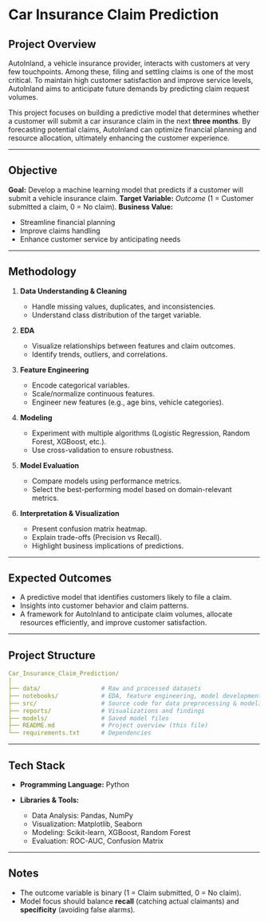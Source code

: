 # Car Insurance Claim Prediction

## Project Overview

AutoInland, a vehicle insurance provider, interacts with customers at very few touchpoints. Among these, filing and settling claims is one of the most critical. To maintain high customer satisfaction and improve service levels, AutoInland aims to anticipate future demands by predicting claim request volumes.

This project focuses on building a predictive model that determines whether a customer will submit a car insurance claim in the next **three months**. By forecasting potential claims, AutoInland can optimize financial planning and resource allocation, ultimately enhancing the customer experience.

---

## Objective

**Goal:** Develop a machine learning model that predicts if a customer will submit a vehicle insurance claim.
**Target Variable:** *Outcome* (1 = Customer submitted a claim, 0 = No claim).
**Business Value:**

  * Streamline financial planning
  * Improve claims handling
  * Enhance customer service by anticipating needs

---

## Methodology

1. **Data Understanding & Cleaning**

   * Handle missing values, duplicates, and inconsistencies.
   * Understand class distribution of the target variable.

2. **EDA**

   * Visualize relationships between features and claim outcomes.
   * Identify trends, outliers, and correlations.

3. **Feature Engineering**

   * Encode categorical variables.
   * Scale/normalize continuous features.
   * Engineer new features (e.g., age bins, vehicle categories).

4. **Modeling**

   * Experiment with multiple algorithms (Logistic Regression, Random Forest, XGBoost, etc.).
   * Use cross-validation to ensure robustness.

5. **Model Evaluation**

   * Compare models using performance metrics.
   * Select the best-performing model based on domain-relevant metrics.

6. **Interpretation & Visualization**

   * Present confusion matrix heatmap.
   * Explain trade-offs (Precision vs Recall).
   * Highlight business implications of predictions.

---

## Expected Outcomes

* A predictive model that identifies customers likely to file a claim.
* Insights into customer behavior and claim patterns.
* A framework for AutoInland to anticipate claim volumes, allocate resources efficiently, and improve customer satisfaction.

---

## Project Structure

```yaml
Car_Insurance_Claim_Prediction/
│
├── data/                 # Raw and processed datasets
├── notebooks/            # EDA, feature engineering, model development
├── src/                  # Source code for data preprocessing & modeling
├── reports/              # Visualizations and findings
├── models/               # Saved model files
├── README.md             # Project overview (this file)
└── requirements.txt      # Dependencies
```

---

## Tech Stack

* **Programming Language:** Python
* **Libraries & Tools:**

  * Data Analysis: Pandas, NumPy
  * Visualization: Matplotlib, Seaborn
  * Modeling: Scikit-learn, XGBoost, Random Forest
  * Evaluation: ROC-AUC, Confusion Matrix

---

## Notes

* The outcome variable is binary (1 = Claim submitted, 0 = No claim).
* Model focus should balance **recall** (catching actual claimants) and **specificity** (avoiding false alarms).
